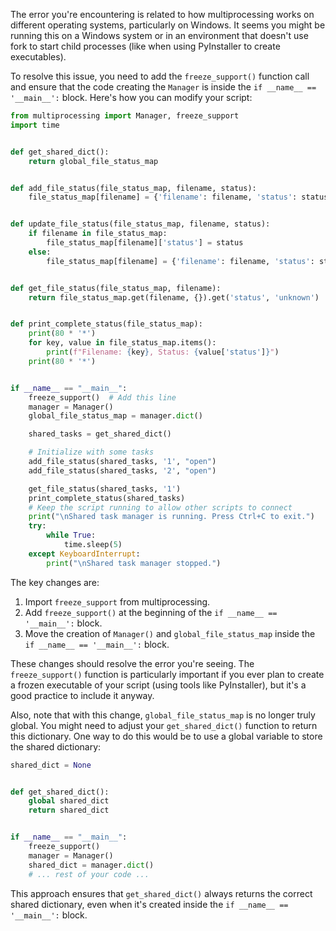 The error you're encountering is related to how multiprocessing works on different operating systems, particularly on
Windows. It seems you might be running this on a Windows system or in an environment that doesn't use fork to start
child processes (like when using PyInstaller to create executables).

To resolve this issue, you need to add the `freeze_support()` function call and ensure that the code creating the
`Manager` is inside the `if __name__ == '__main__':` block. Here's how you can modify your script:

```python
from multiprocessing import Manager, freeze_support
import time


def get_shared_dict():
    return global_file_status_map


def add_file_status(file_status_map, filename, status):
    file_status_map[filename] = {'filename': filename, 'status': status}


def update_file_status(file_status_map, filename, status):
    if filename in file_status_map:
        file_status_map[filename]['status'] = status
    else:
        file_status_map[filename] = {'filename': filename, 'status': status}


def get_file_status(file_status_map, filename):
    return file_status_map.get(filename, {}).get('status', 'unknown')


def print_complete_status(file_status_map):
    print(80 * '*')
    for key, value in file_status_map.items():
        print(f"Filename: {key}, Status: {value['status']}")
    print(80 * '*')


if __name__ == "__main__":
    freeze_support()  # Add this line
    manager = Manager()
    global_file_status_map = manager.dict()

    shared_tasks = get_shared_dict()

    # Initialize with some tasks
    add_file_status(shared_tasks, '1', "open")
    add_file_status(shared_tasks, '2', "open")

    get_file_status(shared_tasks, '1')
    print_complete_status(shared_tasks)
    # Keep the script running to allow other scripts to connect
    print("\nShared task manager is running. Press Ctrl+C to exit.")
    try:
        while True:
            time.sleep(5)
    except KeyboardInterrupt:
        print("\nShared task manager stopped.")
```

The key changes are:

1. Import `freeze_support` from multiprocessing.
2. Add `freeze_support()` at the beginning of the `if __name__ == '__main__':` block.
3. Move the creation of `Manager()` and `global_file_status_map` inside the `if __name__ == '__main__':` block.

These changes should resolve the error you're seeing. The `freeze_support()` function is particularly important if you
ever plan to create a frozen executable of your script (using tools like PyInstaller), but it's a good practice to
include it anyway.

Also, note that with this change, `global_file_status_map` is no longer truly global. You might need to adjust your
`get_shared_dict()` function to return this dictionary. One way to do this would be to use a global variable to store
the shared dictionary:

```python
shared_dict = None


def get_shared_dict():
    global shared_dict
    return shared_dict


if __name__ == "__main__":
    freeze_support()
    manager = Manager()
    shared_dict = manager.dict()
    # ... rest of your code ...
```

This approach ensures that `get_shared_dict()` always returns the correct shared dictionary, even when it's created
inside the `if __name__ == '__main__':` block.